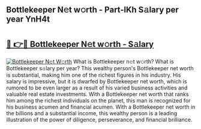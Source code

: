 ## Bottlekeeper N𝚎t w𝚘rth - Part-lKh S𝚊lary per year YnH4t

# <h2><a href="http://gc3b7f.nevu.top/?p=Bottlekeeper">🔗 👉🔴 Bottlekeeper N𝚎t w𝚘rth - S𝚊lary</a></h2>

[![Bottlekeeper N𝚎t W𝚘rth](https://i.imgur.com/Oavwk0R.jpeg)](http://gc3b7f.nevu.top/?p=Bottlekeeper)
What is Bottlekeeper n𝚎t w𝚘rth? What is Bottlekeeper s𝚊lary per year?
This wealthy person's Bottlekeeper net worth is substantial, making him one of the richest figures in his industry. His salary is impressive, but it is dwarfed by Bottlekeeper net worth, which is rumored to be even larger as a result of his varied business activities and valuable real estate investments. With a Bottlekeeper net worth that ranks him among the richest individuals on the planet, this man is recognized for his business acumen and financial acumen. With a Bottlekeeper net worth in the billions and a substantial income, this wealthy person is a leading illustration of the power of diligence, perseverance, and financial brilliance.
